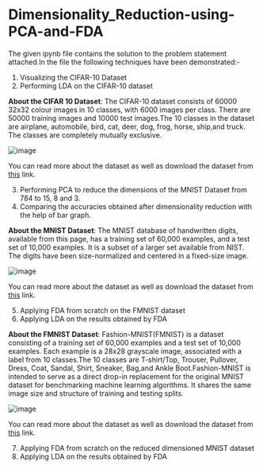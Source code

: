 # Dimensionality_Reduction-using-PCA-and-FDA

The given ipynb file contains the solution to the problem statement attached.In the file the following techniques have been demonstrated:-

1) Visualizing the CIFAR-10 Dataset
2) Performing LDA on the CIFAR-10 dataset

**About the CIFAR 10 Dataset**:  The CIFAR-10 dataset consists of 60000 32x32 colour images in 10 classes, with 6000 images per class. There are 50000 training images and 10000 test images.The 10 classes in the dataset are airplane, automobile, bird, cat, deer, dog, frog, horse, ship,and truck. The classes are completely mutually exclusive.

![image](https://user-images.githubusercontent.com/55259635/185647783-ca2f8a5c-973d-4212-9964-1571d5abf8b8.png)

You can read more about the dataset as well as download the dataset from [this](https://www.cs.toronto.edu/~kriz/cifar.html) link.

3) Performing PCA to reduce the dimensions of the MNIST Dataset from 784 to 15, 8 and 3.
4) Comparing  the accuracies obtained after dimensionality reduction with the help of bar graph.

**About the MNIST Dataset**:  The MNIST database of handwritten digits, available from this page, has a training set of 60,000 examples, and a test set of 10,000 examples. It is a subset of a larger set available from NIST. The digits have been size-normalized and centered in a fixed-size image.

![image](https://user-images.githubusercontent.com/55259635/185647469-ffec745a-88b7-4130-9c18-38bf868568e7.png)

You can read more about the dataset as well as download the dataset from [this](http://yann.lecun.com/exdb/mnist) link.

5) Applying FDA from scratch on the FMNIST dataset
6) Applying LDA on the results obtained by FDA

**About the FMNIST Dataset**:  Fashion-MNIST(FMNIST) is a dataset consisting of a training set of 60,000 examples and a test set of 10,000 examples. Each example is a 28x28 grayscale image, associated with a label from 10 classes.The 10 classes are T-shirt/Top, Trouser, Pullover, Dress, Coat, Sandal, Shirt, Sneaker, Bag,and Ankle Boot.Fashion-MNIST is intended to serve as a direct drop-in replacement for the original MNIST dataset for benchmarking machine learning algorithms. It shares the same image size and structure of training and testing splits.

![image](https://user-images.githubusercontent.com/55259635/185646934-271b46b2-acd8-462a-a45c-fe0cd7e7c6fc.png)

You can read more about the dataset as well as download the dataset from [this](https://github.com/zalandoresearch/fashion-mnist) link.

7) Applying FDA from scratch on the reduced dimensioned MNIST dataset
8) Applying LDA on the results obtained by FDA
